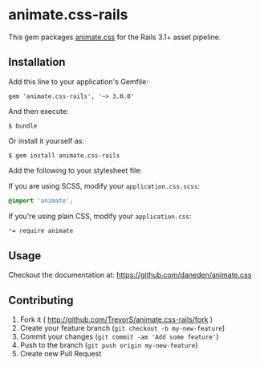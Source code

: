 # animate.css-rails

This gem packages [animate.css](https://github.com/daneden/animate.css) for the Rails 3.1+ asset pipeline.

## Installation

Add this line to your application's Gemfile:
```
gem 'animate.css-rails', '~> 3.0.0'
```

And then execute:
```
$ bundle
```

Or install it yourself as:
```
$ gem install animate.css-rails
```

Add the following to your stylesheet file:

If you are using SCSS, modify your `application.css.scss`:
```scss
@import 'animate';
```

If you're using plain CSS, modify your `application.css`:
```css
*= require animate
```

## Usage

Checkout the documentation at: https://github.com/daneden/animate.css

## Contributing

1. Fork it ( http://github.com/TrevorS/animate.css-rails/fork )
2. Create your feature branch (`git checkout -b my-new-feature`)
3. Commit your changes (`git commit -am 'Add some feature'`)
4. Push to the branch (`git push origin my-new-feature`)
5. Create new Pull Request

